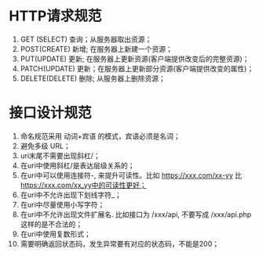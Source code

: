 # HTTP请求规范

1. GET (SELECT)            查询；从服务器取出资源；
2. POST(CREATE)            新增; 在服务器上新建一个资源；
3. PUT(UPDATE)             更新; 在服务器上更新资源(客户端提供改变后的完整资源)；
4. PATCH(UPDATE)           更新；在服务器上更新部分资源(客户端提供改变的属性)；
5. DELETE(DELETE)          删除; 从服务器上删除资源；

# 接口设计规范

1. 命名规范采用 动词+宾语 的模式，宾语必须是名词；
2. 避免多级 URL；
3. uri末尾不需要出现斜杠/；
4. 在uri中使用斜杠/是表达层级关系的；
5. 在uri中可以使用连接符-, 来提升可读性。比如 https://xxx.com/xx-yy 比 https://xxx.com/xx_yy中的可读性更好；
6. 在uri中不允许出现下划线字符_；
7. 在uri中尽量使用小写字符；
8. 在uri中不允许出现文件扩展名. 比如接口为 /xxx/api, 不要写成 /xxx/api.php 这样的是不合法的；
9. 在uri中使用复数形式；
10. 需要明确返回状态码，发生异常要有对应的状态码，不能是200；
